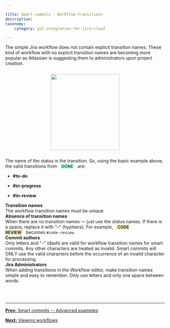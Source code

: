 ```yaml
---

title: Smart commits - Workflow transitions
description:
taxonomy:
    category: git-integration-for-jira-cloud

---
```


The simple Jira workflow does not contain explicit transition names. These kind of workflow with no explicit transition names are becoming more popular as Atlassian is suggesting them to administrators upon project creation.

<img src='/wp-content/uploads/gij-gitcloud-jira-workflow-chart.png' width=217 height=241 style='margin:25px auto;display:block;' />

The name of the status is the transition. So, using the basic example above, the valid transitions from <b style='background-color:#E2FCEF; padding:1px 5px; color:#006745; border-radius:3px; margin: 0 5px; font-size: small;'>DONE</b> are:

*   **\#to-do**

*   **\#in-progress**

*   **\#in-review**


<div class="bbb-callout bbb--alert">
    <div class="irow">
    <div class="ilogobox">
        <span class="logoimg"></span>
    </div>
    <div class="imsgbox">
        <b>Transition names</b><br>
        The workflow transition names must be unique.
    </div>
    </div>
</div>

<div class="bbb-callout bbb--tip">
    <div class="irow">
    <div class="ilogobox">
        <span class="logoimg"></span>
    </div>
    <div class="imsgbox">
        <b>Absence of transition names</b><br>
        When there are no transition names — just use the status names. If there is a space, replace it with "–" (hyphens). For example, <b style='background-color:#FFF1B6; padding:1px 5px; color:#172A4C; border-radius:3px; margin: 0 5px; font-size: small;'>CODE REVIEW</b> becomes <code>#code-review</code>.
    </div>
    </div>
</div>

<div class="bbb-callout bbb--note">
    <div class="irow">
    <div class="ilogobox">
        <span class="logoimg"></span>
    </div>
    <div class="imsgbox">
        <b>Commit authors</b><br>
        Only letters and "-" (dash) are valid for workflow transition names for smart commits. Any other characters are treated as invalid. Smart commits will ONLY use the valid characters before the occurrence of an invalid character for processing.
    </div>
    </div>
</div>

<div class="bbb-callout bbb--tip">
    <div class="irow">
    <div class="ilogobox">
        <span class="logoimg"></span>
    </div>
    <div class="imsgbox">
        <b>Jira Administrators</b><br>
        When adding transitions in the Workflow editor, make transition names simple and easy to remember. Only use letters and only one space between words.
    </div>
    </div>
</div>
<br>

&nbsp;
* * *

[**Prev:** Smart commits -- Advanced  examples](/git-integration-for-jira-cloud/advanced-examples-gij-cloud/)

[**Next:** Viewing workflows](/git-integration-for-jira-cloud/viewing-workflows-gij-cloud/)

